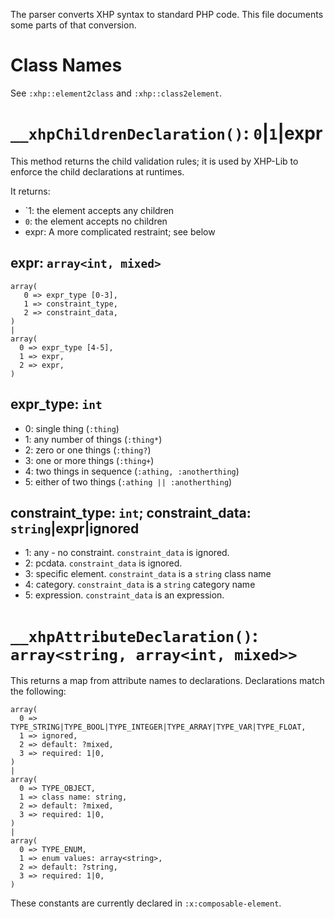 The parser converts XHP syntax to standard PHP code. This file documents some
parts of that conversion.

Class Names
===========

See `:xhp::element2class` and `:xhp::class2element`.

`__xhpChildrenDeclaration()`: `0`|`1`|expr
==========================================

This method returns the child validation rules; it is used by XHP-Lib to
enforce the child declarations at runtimes.

It returns:

 * `1: the element accepts any children
 * `0`: the element accepts no children
 * expr: A more complicated restraint; see below 

expr: `array<int, mixed>`
-------------------------

```
array(
   0 => expr_type [0-3],
   1 => constraint_type,
   2 => constraint_data,
)
|
array(
  0 => expr_type [4-5],
  1 => expr,
  2 => expr,
)
```

expr_type: `int`
----------------

 * 0: single thing (`:thing`)
 * 1: any number of things (`:thing*`)
 * 2: zero or one things (`:thing?`)
 * 3: one or more things (`:thing+`)
 * 4: two things in sequence (`:athing, :anotherthing`)
 * 5: either of two things (`:athing || :anotherthing`)

constraint_type: `int`; constraint_data: `string`|expr|ignored
--------------------------------------------------------------

 * 1: any - no constraint. `constraint_data` is ignored.
 * 2: pcdata. `constraint_data` is ignored.
 * 3: specific element. `constraint_data` is a `string` class name
 * 4: category. `constraint_data` is a `string` category name
 * 5: expression. `constraint_data` is an expression.

`__xhpAttributeDeclaration()`: `array<string, array<int, mixed>>`
=================================================================

This returns a map from attribute names to declarations. Declarations match
the following:

```
array(
  0 => TYPE_STRING|TYPE_BOOL|TYPE_INTEGER|TYPE_ARRAY|TYPE_VAR|TYPE_FLOAT,
  1 => ignored,
  2 => default: ?mixed,
  3 => required: 1|0,
)
|
array(
  0 => TYPE_OBJECT,
  1 => class name: string,
  2 => default: ?mixed,
  3 => required: 1|0,
)
|
array(
  0 => TYPE_ENUM,
  1 => enum values: array<string>,
  2 => default: ?string,
  3 => required: 1|0,
)
```

These constants are currently declared in `:x:composable-element`.
